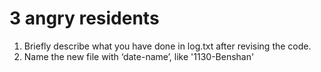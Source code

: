 # 3 angry residents

1. Briefly describe what you have done in log.txt after revising the code.
2. Name the new file with  ‘date-name’, like '1130-Benshan'